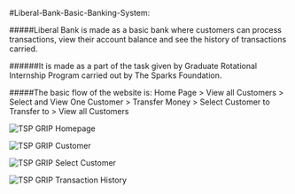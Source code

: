 #Liberal-Bank-Basic-Banking-System: 


#####Liberal Bank is made as a basic bank  where customers can process transactions, view their account balance and see the history of transactions carried.


######It is made as a part of the task given by Graduate Rotational Internship Program carried out by The Sparks Foundation. 


#####The basic flow of the website is:
Home Page > View all Customers > Select and View One Customer > Transfer Money > Select Customer to Transfer to > View all Customers

![TSP GRIP Homepage](https://user-images.githubusercontent.com/68430857/125992493-b9b6aac0-5521-4a57-be71-bc94fac4a954.PNG)

![TSP GRIP Customer](https://user-images.githubusercontent.com/68430857/125992531-7340d97e-e75f-4df5-9950-3f359ba40f41.PNG)

![TSP GRIP Select Customer](https://user-images.githubusercontent.com/68430857/125992533-e481abd6-535d-4d35-a627-3a54a8920432.PNG)

![TSP GRIP Transaction History](https://user-images.githubusercontent.com/68430857/125992546-0325a965-6610-4711-a974-3ffcb8d38745.PNG)
